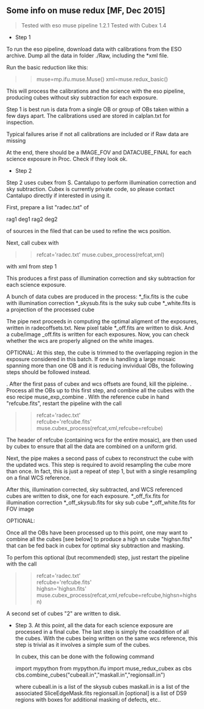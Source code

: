 Some info on muse redux [MF, Dec 2015]
-------------------------------------

> Tested with eso muse pipeline 1.2.1
> Tested with Cubex 1.4

* Step 1

To run the eso pipeline, download data with calibrations from the ESO archive.
Dump all the data in folder ./Raw, including the *xml file.

Run the basic reduction like this:

>>muse=mp.ifu.muse.Muse()
>>xml=muse.redux_basic()                          

This will process the calibrations and the science with the eso pipeline,
producing cubes without sky subtraction for each exposure.

Step 1 is best run is data from a single OB or group of OBs taken within a 
few days apart. The calibrations used are stored in calplan.txt for inspection. 

Typical failures arise if not all calibrations are included or if Raw data are missing

At the end, there should be a IMAGE_FOV and DATACUBE_FINAL for each science 
exposure in Proc. Check if they look ok. 
 
* Step 2

Step 2 uses cubex from S. Cantalupo to perform illumination correction and sky subtraction. Cubex is currently private code, so please contact Cantalupo directly if interested in using it. 

First, prepare a list "radec.txt" of 

rag1 deg1
rag2 deg2

of sources in the filed that can be used to refine the wcs position. 

Next, call cubex with

>>refcat='radec.txt'
>>muse.cubex_process(refcat,xml)

with xml from step 1

This produces a first pass of illumination correction and sky subtraction for each science exposure.

A bunch of data cubes are produced in the process:
 *_fix.fits is the cube with illumination correction
 *_skysub.fits is the suky sub cube
 *_white.fits is a projection of the processed cube

The pipe next proceeds in computing the optimal aligment of the exposures, 
written in radecoffsets.txt. New pixel table *_off.fits are written to disk.
And a cube/image _off.fits is written for each exposures. Now, you can 
check whether the wcs are properly aligned on the white images.

OPTIONAL: At this step, the cube is trimmed to the overlapping region in the 
exposure considered in this batch. If one is handling a large mosaic spanning more than one OB and it is reducing invividual OBs, the following steps should be followed instead.

 . After the first pass of cubex and wcs offsets are found, kill the pipleine.
 . Process all the OBs up to this first step, and combine all the cubes 
   with the eso recipe muse_exp_combine
 . With the reference cube in hand "refcube.fits", restart the pipeline
   with the call

   >>refcat='radec.txt'				
   >>refcube='refcube.fits'			
   >>muse.cubex_process(refcat,xml,refcube=refcube)

   The header of refcube (containing wcs for the entire mosaic), are then 
   used by cubex to ensure that all the data are combined on a uniform 
   grid.

Next, the pipe makes a second pass of cubex to reconstruct the cube with the 
updated wcs. This step is required to avoid resampling the cube more than once.
In fact, this is just a repeat of step 1, but with a single resampling on a 
final WCS reference. 

After this, illumination corrected, sky subtracted, and WCS referenced cubes
are written to disk, one for each exposure. 
   *_off_fix.fits for illumination correction
   *_off_skysub.fits for sky sub cube
   *_off_white.fits for FOV image

OPTIONAL:

   Once all the OBs have been processed up to this point, one may want to 
   combine all the cubes [see below] to produce a high sn cube "highsn.fits" 
   that can be fed back in cubex for optimal sky subtraction and masking.

   To perfom this optional (but recommended) step, just restart the pipeline
   with the call

   >>refcat='radec.txt'				
   >>refcube='refcube.fits'			
   >> highsn='highsn.fits'   						
   >>muse.cubex_process(refcat,xml,refcube=refcube,highsn=highsn)
    
   A second set of cubes "2" are written to disk.
  
* Step 3. At this point, all the data for each science exposure are processed in 
  a final cube. The last step is simply the coaddition of all the cubes.
  With the cubes being written on the same wcs reference, this step is trivial
  as it involves a simple sum of the cubes.

  In cubex, this can be done with the following command

  import mypython 
  from mypython.ifu import muse_redux_cubex as cbs
  cbs.combine_cubes("cubeall.in","maskall.in","regionsall.in")
  
  where cubeall.in is a list of the skysub cubes
        maskall.in is a list of the associated SliceEdgeMask.fits
	regionsall.in [optional] is a list of DS9 regions with boxes for 
	              additional masking of defects, etc..



  
  

 












